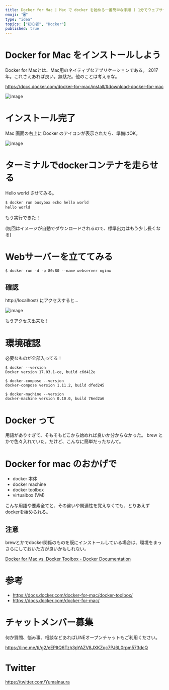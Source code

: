 ```yaml
---
title: Docker for Mac | Mac で docker を始める一番簡単な手順 ( 1分でウェブサーバーを立てる )
emoji: "🖥"
type: "idea"
topics: ["初心者", "Docker"]
published: true
---
```


# Docker for Mac をインストールしよう

Docker for Macとは、Mac用のネイティブなアプリケーションである。
2017年。これさえあれば良い。無駄だ。他のことは考えるな。

https://docs.docker.com/docker-for-mac/install/#download-docker-for-mac

![image](https://qiita-image-store.s3.amazonaws.com/0/89618/4c7d0ebd-11fa-0e12-9585-653eb8ec5fd0.png)

# インストール完了

Mac 画面の右上に Docker のアイコンが表示されたら、準備はOK。

![image](https://qiita-image-store.s3.amazonaws.com/0/89618/e0630a26-110b-b0fa-b2a3-3f94a347ffe7.png)

# ターミナルでdockerコンテナを走らせる

Hello world させてみる。

```bash
$ docker run busybox echo hello world
hello world
```

もう実行できた！

(初回はイメージが自動でダウンロードされるので、標準出力はもう少し長くなる)


# Webサーバーを立ててみる

```
$ docker run -d -p 80:80 --name webserver nginx
```

## 確認

http://localhost/ にアクセスすると...

![image](https://qiita-image-store.s3.amazonaws.com/0/89618/debbbd54-a0f4-6da0-9ff3-f31f0039a62b.png)

もうアクセス出来た！


# 環境確認

必要なものが全部入ってる！

```
$ docker --version
Docker version 17.03.1-ce, build c6d412e

$ docker-compose --version
docker-compose version 1.11.2, build dfed245

$ docker-machine --version
docker-machine version 0.10.0, build 76ed2a6
```

# Docker って

用語がありすぎて、そもそもどこから始めれば良いか分からなかった。
brew とかで色々入れていた。だけど、こんなに簡単だったなんて。

# Docker for mac のおかげで

- docker 本体
- docker machine
- docker toolbox
- virtualbox (VM)

こんな用語や要素全てと、その違いや関連性を覚えなくても、とりあえずdockerを始められる。

## 注意

brewとかでdocker関係のものを既にインストールしている場合は、環境をまっさらにしておいた方が良いかもしれない。

[Docker for Mac vs. Docker Toolbox - Docker Documentation](https://docs.docker.com/docker-for-mac/docker-toolbox/#checking-component-versions)

# 参考

- https://docs.docker.com/docker-for-mac/docker-toolbox/
- https://docs.docker.com/docker-for-mac/








<!-- Update From Qiita API -->

# チャットメンバー募集


何か質問、悩み事、相談などあればLINEオープンチャットもご利用ください。

https://line.me/ti/g2/eEPltQ6Tzh3pYAZV8JXKZqc7PJ6L0rpm573dcQ





# Twitter


https://twitter.com/YumaInaura


<!-- Update From Qiita API -->


